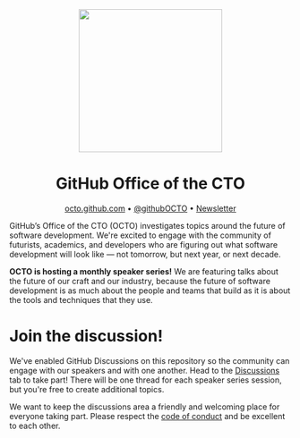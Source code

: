 <div align='center'>
  <img src="https://user-images.githubusercontent.com/22723/89439417-04937a80-d6ff-11ea-8564-0d6f8b9b8b61.png" width=256 height=256/>
  <h1>GitHub Office of the CTO</h1>
  <div>
    <a href="https://octo.github.com">octo.github.com</a> • <a href="https://twitter.com/githubOCTO">@githubOCTO</a> • <a href="">Newsletter</a>
  </div>
</div>

GitHub’s Office of the CTO (OCTO) investigates topics around the future of software development. We're excited to engage with the community of futurists, academics, and developers who are figuring out what software development will look like — not tomorrow, but next year, or next decade.

**OCTO is hosting a monthly speaker series!** We are featuring talks about the future of our craft and our industry, because the future of software development is as much about the people and teams that build as it is about the tools and techniques that they use.

# Join the discussion!

We've enabled GitHub Discussions on this repository so the community can engage with our speakers and with one another. Head to the <a href="https://github.com/github/githubOCTO/discussions">Discussions</a> tab to take part! There will be one thread for each speaker series session, but you're free to create additional topics.

We want to keep the discussions area a friendly and welcoming place for everyone taking part. Please respect the <a href="https://github.com/github/githubOCTO/blob/master/CODE_OF_CONDUCT.md">code of conduct</a> and be excellent to each other.


